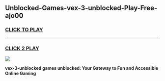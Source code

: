 
## Unblocked-Games-vex-3-unblocked-Play-Free-ajo00
<h3>
<a href="https://premium76.site?title=vex-3-unblocked&ref=23A">CLICK TO PLAY</a></h3>
<hr>

<h3>
<a href="https://premium76.site?title=vex-3-unblocked&ref=23A">CLICK 2 PLAY</a>
  
</h3>

<a href="https://premium76.site?title=vex-3-unblocked&ref=23A"><img src="https://clearcache.store/games.png"></a>


**vex-3-unblocked games unblocked: Your Gateway to Fun and Accessible Online Gaming**
